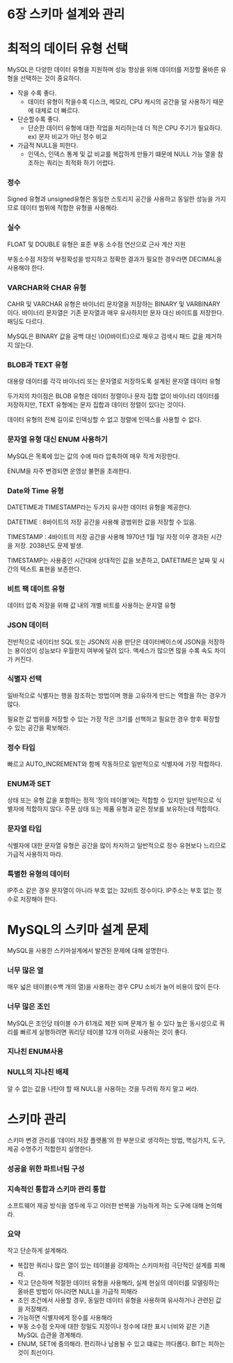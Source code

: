 # 6장 스키마 설계와 관리

# 최적의 데이터 유형 선택

MySQL은 다양한 데이터 유형을 지원하며 성능 향상을 위해 데이터를 저장할 올바른 유형을 선택하는 것이 중요하다.

- 작을 수록 좋다.
    - 데이터 유형이 작을수록 디스크, 메모리, CPU 캐시의 공간을 덜 사용하기 때문에 대체로 더 빠르다.
- 단순할수록 좋다.
    - 단순한 데이터 유형에 대한 작업을 처리하는데 더 적은 CPU 주기가 필요하다. ex) 문자 비교가 아닌 정수 비교
- 가급적 NULL을 피한다.
    - 인덱스, 인덱스 통계 및 값 비교를 복잡하게 만들기 떄문에 NULL 가능 열을 참조하는 쿼리는 최적화 하기 어렵다.

### 정수

Signed 유형과 unsigned유형은 동일한 스토리지 공간을 사용하고 동일한 성능을 가지므로 데이터 범위에 적합한 유형을 사용해라.

### 실수

FLOAT 및 DOUBLE 유형은 표준 부동 소수점 연산으로 근사 계산 지원

부동소수점 저장의 부정확성을 방지하고 정확한 결과가 필요한 경우라면 DECIMAL을 사용해야 한다.

### VARCHAR와 CHAR 유형

CAHR 및 VARCHAR 유형은 바이너리 문자열을 저장하는 BINARY 및 VARBINARY 이다. 바이너리 문자열은 기존 문자열과 매우 유사하지만 문자 대신 바이트를 저장한다. 패딩도 다르다.

MySQL은 BINARY 값을 공백 대신 \0(0바이트)으로 채우고 검색시 패드 값을 제거하지 않는다.

### BLOB과 TEXT 유형

대용량 데이터를 각각 바이너리 또는 문자열로 저장하도록 설계된 문자열 데이터 유형

두가지의 차이점은 BLOB 유형은 데이터 정렬이나 문자 집합 없이 바이너리 데이터를 저장하지만, TEXT 유형에는 문자 집합과 데이터 정렬이 있다는 것이다.

데이터 유형의 전체 길이로 인덱싱할 수 없고 정렬에 인덱스를 사용할 수 없다.

### 문자열 유형 대신 ENUM 사용하기

MySQL은 목록에 있는 값의 수에 따라 압축하여 매우 작게 저장한다.

ENUM을 자주 변경되면 운영상 불편을 초래한다.

### Date와 Time 유형

DATETIME과 TIMESTAMP라는 두가지 유사한 데이터 유형을 제공한다.

DATETIME : 8바이트의 저장 공간을 사용해 광범위한 값을 저장할 수 있음. 

TIMESTAMP : 4바이트의 저장 공간을 사용해 1970년 1월 1일 자정 이우 경과된 시간을 저장. 2038년도 문제 발생.

TIMESTAMP는 사용중인 시간대에 상대적인 값을 보존하고, DATETIME은 날짜 및 시간의 텍스트 표현을 보존한다.

### 비트 팩 데이트 유형

데이터 압축 저장을 위해 값 내의 개별 비트를 사용하는 문자열 유형

### JSON 데이터

전반적으로 네이티브 SQL 또는 JSON의 사용 판단은 데이터베이스에 JSON을 저장하는 용이성이 성능보다 우월한지 여부에 달려 있다. 액세스가 많으면 많을 수록 속도 차이가 커진다.

### 식별자 선택

일바적으로 식별자는 행을 참조하는 방법이며 행을 고유하게 만드는 역할을 하는 경우가 많다.

필요한 값 범위를 저장할 수 있는 가장 작은 크기를 선책하고 필요한 경우 향후 확장할 수 있는 공간을 확보해라.

### 정수 타입

빠르고 AUTO_INCREMENT와 함께 작동하므로 일반적으로 식별자에 가장 적합하다.

### ENUM과 SET

상태 또는 유형 값을 포함하는 정적 ‘정의 테이블’에는 적합할 수 있지만 일반적으로 식별자에 적합하지 않다. 주문 상태 또는 제품 유형과 같은 정보를 보유하는데 적합하다.

### 문자열 타입

식별자에 대한 문자열 유형은 공간을 많이 차지하고 일반적으로 정수 유현보다 느리므로 가급적 사용하지 마라.

### 특별한 유형의 데이터

IP주소 같은 경우 문자열이 아니라 부호 없는 32비트 정수이다. IP주소는 부호 없는 정수로 저장해야 한다.

# MySQL의 스키마 설계 문제

MySQL을 사용한 스키마설계에서 발견된 문제에 대해 설명한다.

### 너무 많은 열

매우 넓은 테이블(수백 개의 열)을 사용하는 경우 CPU 소비가 늘어 비용이 많이 든다.

### 너무 많은 조인

MySQL은 조인당 테이블 수가 61개로 제한 되며 문제가 될 수 있다 높은 동시성으로 쿼리를 빠르게 실행하려면 쿼리당 테이블 12개 이하로 사용하는 것이 좋다.

### 지나친 ENUM사용

### NULL의 지나친 배제

알 수 없는 값을 나탄야 할 때 NULL을 사용하는 것을 두려워 하지 말고 써라.

# 스키마 관리

스키마 변경 관리를 ‘데이터 저장 플랫폼’의 한 부분으로 생각하는 방법, 핵심가치, 도구, 제공 수명주기 적합한지 설명한다.

### 성공을 위한 파트너팀 구성

### 지속적인 통합과 스키마 관리 통합

소프트웨어 제공 방식을 염두에 두고 이러한 반복을 가능하게 하는 도구에 대해 논의해라.

### 요약

작고 단순하게 설계해라.

- 복잡한 쿼리나 많은 열이 있는 테이블을 강제하는 스키마처럼 극단적인 설계를 피해라.
- 작고 단순하며 적절한 데이터 유형을 사용해라, 실제 현실의 데이터를 모델링하는 올바른 방법이 아니라면 NULL을 가급적 피해라
- 조인 조건에서 사용할 경우, 동일한 데이터 유형을 사용하여 유사하거나 관련된 값을 저장해라.
- 가능하면 식별자에게 정수를 사용해라
- 부동 소수점 숫자에 대한 정밀도 지정이나 정수에 대한 표시 너비와 같은 기존 MySQL 습관을 경계해라.
- ENUM, SET에 중의해라. 편리하나 남용될 수 있고 떄로는 까다롭다. BIT는 피하는 것이 최선이다.